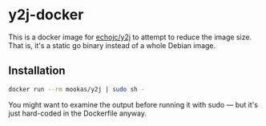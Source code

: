 # y2j-docker

This is a docker image for [echojc/y2j](https://github.com/echojc/y2j) to
attempt to reduce the image size.  That is, it's a static go binary instead of
a whole Debian image.

## Installation

```bash
docker run --rm mookas/y2j | sudo sh -
```

You might want to examine the output before running it with sudo — but it's just
hard-coded in the Dockerfile anyway.
